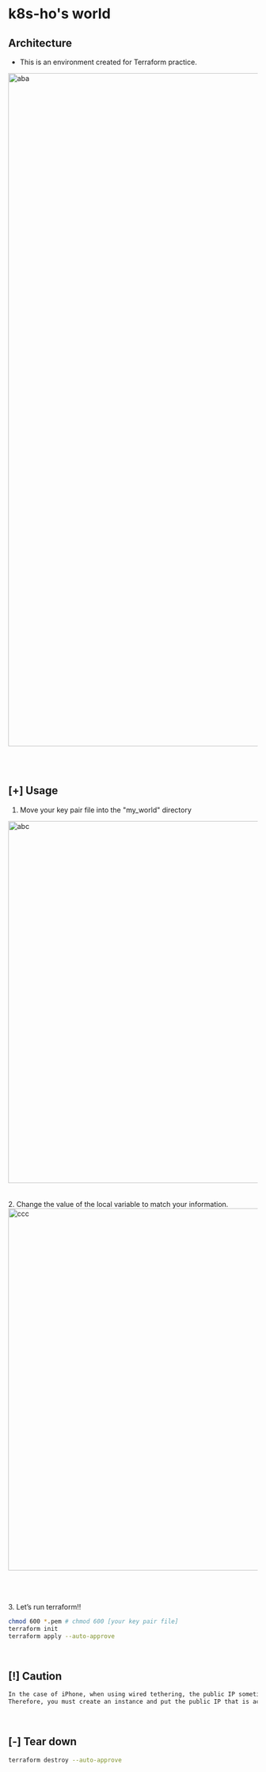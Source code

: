 # k8s-ho's world

## Architecture
- This is an environment created for Terraform practice.
<img width="1359" alt="aba" src="https://github.com/k8s-ho/my_world/assets/118821939/bef3c2d5-da34-464e-82e6-d2b56beec836">

<br><br>

## [+] Usage
1. Move your key pair file into the "my_world" directory
<img width="731" alt="abc" src="https://github.com/k8s-ho/my_world/assets/118821939/d4f608ed-25f1-4306-8ecb-e773f098555b"/>
<br><br><br>
2. Change the value of the local variable to match your information.
<img width="731" alt="ccc" src="https://github.com/k8s-ho/my_world/assets/118821939/75bff852-b64d-4aa1-b625-7a9eb8946b9d">

<br><br><br>
3. Let’s run terraform!!
``` bash
chmod 600 *.pem # chmod 600 [your key pair file]
terraform init
terraform apply --auto-approve
```
<br>

## [!] Caution
```bash
In the case of iPhone, when using wired tethering, the public IP sometimes does not match.
Therefore, you must create an instance and put the public IP that is actually accessed through tcpdump in bastion sg.
```
<br>

## [-] Tear down
```bash
terraform destroy --auto-approve
```
